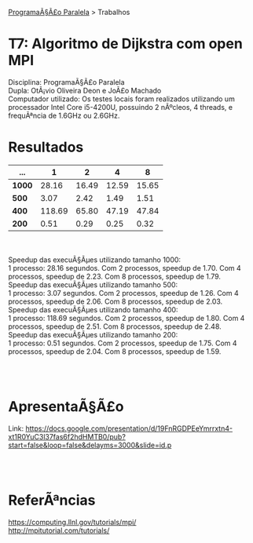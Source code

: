 [ProgramaÃ§Ã£o Paralela](https://github.com/jgmachado90/elc139-2017a) > Trabalhos

# T7: Algoritmo de Dijkstra com open MPI
Disciplina: ProgramaÃ§Ã£o Paralela <br>
Dupla: OtÃ¡vio Oliveira Deon e JoÃ£o Machado<br>
Computador utilizado:  Os testes locais foram realizados utilizando um processador Intel Core i5-4200U, possuindo 2 nÃºcleos, 4 threads, e frequÃªncia de 1.6GHz ou 2.6GHz.

# Resultados

...                 | 1 | 2 | 4 | 8
---		    |---|---|---|---
**1000**|	28.16	|    16.49	|	12.59      |    15.65
**500**| 3.07		|    2.42	|	1.49       |	1.51
**400**| 118.69		|    65.80	|	47.19      |	47.84
**200**| 0.51		|   0.29	|	0.25       | 	0.32

<br><br>
Speedup das execuÃ§Ãµes utilizando tamanho 1000:<br>
1 processo: 28.16 segundos. Com 2 processos, speedup de 1.70. Com 4 processos, speedup de 2.23. Com 8 processos, speedup de 1.79. <br>
Speedup das execuÃ§Ãµes utilizando tamanho 500:<br>
1 processo: 3.07 segundos. Com 2 processos, speedup de 1.26. Com 4 processos, speedup de 2.06. Com 8 processos, speedup de 2.03. <br>
Speedup das execuÃ§Ãµes utilizando tamanho 400:<br>
1 processo: 118.69 segundos. Com 2 processos, speedup de 1.80. Com 4 processos, speedup de 2.51. Com 8 processos, speedup de 2.48.<br>
Speedup das execuÃ§Ãµes utilizando tamanho 200:<br>
1 processo: 0.51 segundos. Com 2 processos, speedup de 1.75. Com 4 processos, speedup de 2.04. Com 8 processos, speedup de 1.59.<br>

<br><br>
# ApresentaÃ§Ã£o
Link: https://docs.google.com/presentation/d/19FnRGDPEeYmrrxtn4-xt1R0YuC3l37fas6f2hdHMTB0/pub?start=false&loop=false&delayms=3000&slide=id.p

<br><br>
# ReferÃªncias
https://computing.llnl.gov/tutorials/mpi/ <br>
http://mpitutorial.com/tutorials/ 
